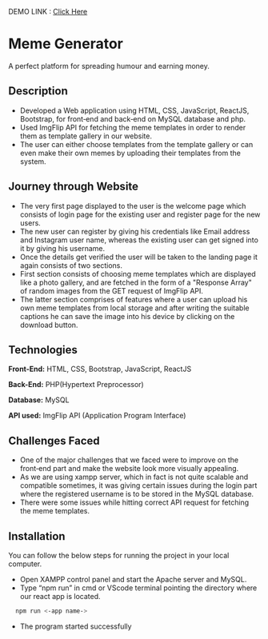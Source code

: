DEMO LINK : [Click Here](https://drive.google.com/file/d/1rYGvOLO2VkuimWnFellfwXoyQmmYPBT6/view?usp=sharing) 
# Meme Generator

A perfect platform for spreading humour and earning money.
## Description

- Developed a Web application using HTML, CSS, JavaScript, ReactJS, Bootstrap, for front‑end and back‑end on MySQL database and php.
- Used ImgFlip API for fetching the meme templates in order to render them as template gallery in our website.
- The user can either choose templates from the template gallery or can even make their own memes by uploading their templates from the system.

## Journey through Website
- The very first page displayed to the user is the welcome page which consists of login page for the existing user and register page for the new users. 
- The new user can register by giving his credentials like Email address and Instagram user name, whereas the existing user can get signed into it by giving his username. 
- Once the details get verified the user will be taken to the landing page it again consists of two sections.
- First section consists of choosing meme templates which are displayed like a photo gallery, and are fetched in the form of a "Response Array" of random images from the GET request of ImgFlip API.
- The latter section comprises of features where a user can upload his own meme templates from local storage and after writing the suitable captions he can save the image into his device by clicking on the download button.

## Technologies

**Front-End:** HTML, CSS, Bootstrap, JavaScript, ReactJS

**Back-End:** PHP(Hypertext Preprocessor)

**Database:** MySQL

**API used:** ImgFlip API (Application Program Interface)


## Challenges Faced

- One of the major challenges that we faced were to improve on the front‑end part and make the website look more visually appealing.
- As we are using xampp server, which in fact is not quite scalable and compatible sometimes, it was giving certain issues during the login part where the registered username is to be stored in the MySQL database.
- There were some issues while hitting correct API request for fetching the meme templates.
## Installation

You can follow the below steps for running the project in your local computer.

- Open XAMPP control panel and start the Apache server and MySQL.
-  Type “npm run” in cmd or VScode terminal pointing the directory where our react app is located.

```bash
  npm run <-app name->
```
- The program started successfully 
    
